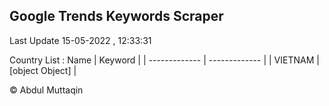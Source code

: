 

## Google Trends Keywords Scraper 
 
Last Update 15-05-2022 , 12:33:31

Country List :
 Name  | Keyword |
| ------------- | ------------- |
| VIETNAM | [object Object] |



© Abdul Muttaqin 
